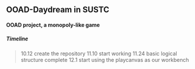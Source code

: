 ## OOAD-Daydream in SUSTC

#### OOAD project, a monopoly-like game 

##### Timeline

> 10.12 create the repository
> 11.10 start working
> 11.24 basic logical structure complete
> 12.1 start using the playcanvas as our workbench
